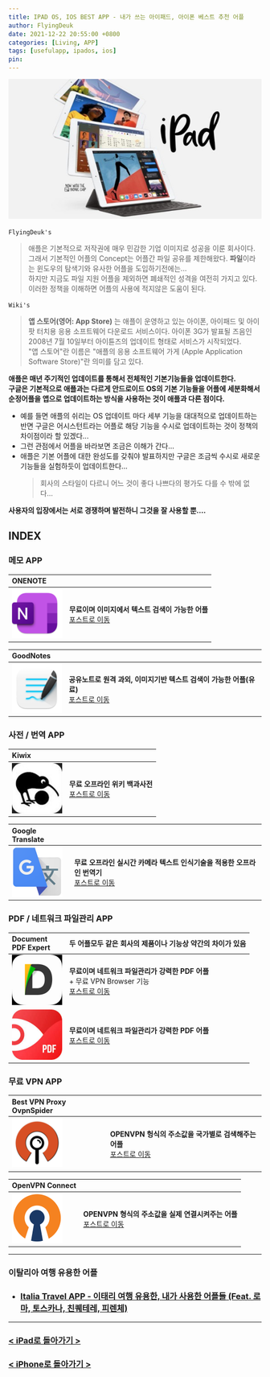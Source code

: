 ```yaml
---
title: IPAD OS, IOS BEST APP - 내가 쓰는 아이패드, 아이폰 베스트 추천 어플
author: FlyingDeuk
date: 2021-12-22 20:55:00 +0800
categories: [Living, APP]
tags: [usefulapp, ipados, ios]
pin:
---
```


![ipad](/img/living/ipad/ipad.jpg)

`FlyingDeuk's`
> 애플은 기본적으로 저작권에 매우 민감한 기업 이미지로 성공을 이룬 회사이다. <br>
그래서 기본적인 어플의 Concept는 어플간 파일 공유를 제한해왔다. **파일**이라는 윈도우의 탐색기와 유사한 어플을 도입하기전에는...<br>
하지만 지금도 파일 지원 어플을 제외하면 폐쇄적인 성격을 여전히 가지고 있다. <br>
이러한 정책을 이해하면 어플의 사용에 적지않은 도움이 된다.

`Wiki's`
>**앱 스토어(영어: App Store)** 는 애플이 운영하고 있는 아이폰, 아이패드 및 아이팟 터치용 응용 소프트웨어 다운로드 서비스이다. 아이폰 3G가 발표될 즈음인 2008년 7월 10일부터 아이튠즈의 업데이트 형태로 서비스가 시작되었다. <br>
"앱 스토어"란 이름은 "애플의 응용 소프트웨어 가게 (Apple Application Software Store)"란 의미를 담고 있다.

**애플은 매년 주기적인 업데이트를 통해서 전체적인 기본기능들을 업데이트한다.** <br>
**구글은 기본적으로 애플과는 다르게 안드로이드 OS의 기본 기능들을 어플에 세분화해서 순정어플을 앱으로 업데이트하는 방식을 사용하는 것이 애플과 다른 점이다.** <br>
- 예를 들면 애플의 쉬리는 OS 업데이트 마다 세부 기능을 대대적으로 업데이트하는 반면 구글은 어시스턴트라는 어플로 해당 기능을 수시로 업데이트하는 것이 정책의 차이점이라 할 있겠다...
- 그런 관점에서 어플을 바라보면 조금은 이해가 간다...
- 애플은 기본 어플에 대한 완성도를 갖춰야 발표하지만 구글은 조금씩 수시로 새로운 기능들을 실험하듯이 업데이트한다...
  > 회사의 스타일이 다르니 어느 것이 좋다 나쁘다의 평가도 다를 수 밖에 없다...

**사용자의 입장에서는 서로 경쟁하며 발전하니 그것을 잘 사용할 뿐....**

## INDEX

### 메모 APP

| **ONENOTE**          |                 |
|:-------------------------|:-----------------|
| ![onenote](/img/living/app/onenote.png) |**무료이며 이미지에서 텍스트 검색이 가능한 어플** <br> [포스트로 이동](/posts/onenote/)|

| **GoodNotes**          |                 |
|:-------------------------|:-----------------|
| ![goodnotes](/img/living/app/goodnotes.png) |**공유노트로 원격 과외, 이미지기반 텍스트 검색이 가능한 어플(유료)** <br> [포스트로 이동](/posts/goodnotes/)|

### 사전 / 번역 APP

| **Kiwix**          |                 |
|:-------------------------|:-----------------|
| ![search](/img/living/app/kiwix1.jpg) |**무료 오프라인 위키 백과사전** <br> [포스트로 이동](/posts/kiwix-ios/)|

| **Google Translate**          |                 |
|:-------------------------|:-----------------|
| ![search](/img/living/app/translate.png) |**무료 오프라인 실시간 카메라 텍스트 인식기술을 적용한 오프라인 번역기** <br> [포스트로 이동](/posts/translate-ios/)|

### PDF / 네트워크 파일관리 APP

| **Document<br>PDF Expert** | 두 어플모두 같은 회사의 제품이나 기능상 약간의 차이가 있음|
|:-------------------------|:-----------------|
| ![onenote](/img/living/app/document.png) |**무료이며 네트워크 파일관리가 강력한 PDF 어플**<br> + 무료 VPN Browser 기능  <br> [포스트로 이동](/posts/documents/)|
| ![onenote](/img/living/app/pdfexpert.png) |**무료이며 네트워크 파일관리가 강력한 PDF 어플** <br> [포스트로 이동](/posts/documents/)|

### 무료 VPN APP

| **Best VPN Proxy OvpnSpider**          |                 |
|:-------------------------|:-----------------|
| ![search](/img/living/app/spider.png) |**OPENVPN 헝식의 주소값을 국가별로 검색해주는 어플** <br> [포스트로 이동](/posts/IpadVPN/)|

| **OpenVPN Connect**          |                 |
|:-------------------------|:-----------------|
| ![search](/img/living/app/openvpn.png) |**OPENVPN 형식의 주소값을 실제 연결시켜주는 어플** <br> [포스트로 이동](/posts/IpadVPN/)|

----

### 이탈리아 여행 유용한 어플

- ### [Italia Travel APP - 이태리 여행 유용한, 내가 사용한 어플들 (Feat. 로마, 토스카나, 친퀘테레, 피렌체)](/posts/italyapp/)

-------------

### [< iPad로 돌아가기 >](/posts/Ipad/) 
### [< iPhone로 돌아가기 >](/posts/iphone/)
